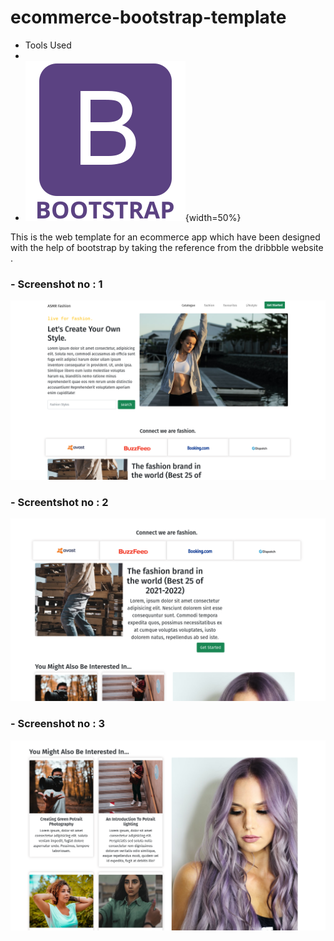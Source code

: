 # ecommerce-bootstrap-template
- Tools Used 
- 
- ![image](https://raw.githubusercontent.com/devicons/devicon/master/icons/bootstrap/bootstrap-plain-wordmark.svg){width=50%}

This is the web template for an ecommerce app which have been designed with the help of bootstrap by taking the reference
from the dribbble website .

### - Screenshot no : 1

![Image](https://raw.githubusercontent.com/Sonu-Hansda/ecommerce-bootstrap-template/main/scrshot1.png)

### - Screentshot no : 2

![Image](https://raw.githubusercontent.com/Sonu-Hansda/ecommerce-bootstrap-template/main/scrshot2.png)

### - Screenshot no : 3

![Image](https://raw.githubusercontent.com/Sonu-Hansda/ecommerce-bootstrap-template/main/scrshot3.png)
